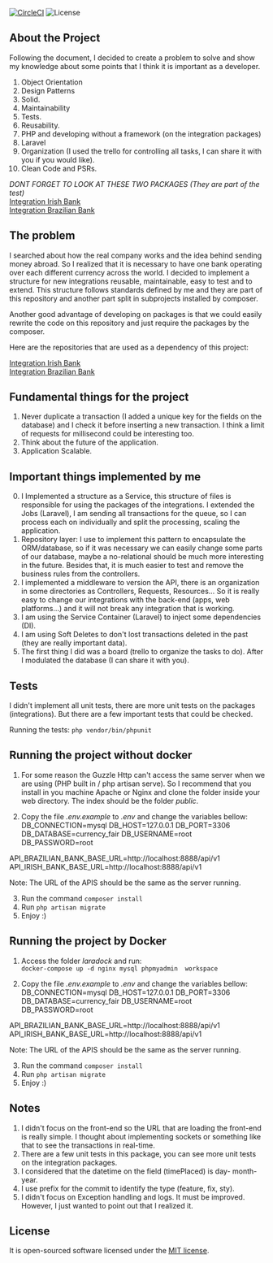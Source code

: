 [![CircleCI](https://circleci.com/gh/gabrielanhaia/currency-api/tree/master.svg?style=svg)](https://circleci.com/gh/gabrielanhaia/currency-api/tree/master)
    <img src="https://poser.pugx.org/laravel/framework/license.svg" alt="License">

## About the Project

Following the document, I decided to create a problem to solve and show my knowledge about some points that I think it is important as a developer.

1. Object Orientation
2. Design Patterns
3. Solid.
4. Maintainability
5. Tests.
6. Reusability.
7. PHP and developing without a framework (on the integration packages)
8. Laravel
9. Organization (I used the trello for controlling all tasks, I can share it with you if you would like).
10. Clean Code and PSRs.


*DONT FORGET TO LOOK AT THESE TWO PACKAGES (They are part of the test)*<br>
[Integration Irish Bank](https://github.com/gabrielanhaia/currency-integration-irish-bank/blob/master/README.md)
<br>
[Integration Brazilian Bank](https://github.com/gabrielanhaia/currency-integration-brazilian-bank/blob/master/README.md)

## The problem

I searched about how the real company works and the idea behind sending money abroad. So I realized that it is necessary to have one bank operating over each different currency across the world. I decided to implement a structure for new integrations reusable, maintainable, easy to test and to extend. This structure follows standards defined by me and they are part of this repository and another part split in subprojects installed by composer.

Another good advantage of developing on packages is that we could easily rewrite the code on this repository and just require the packages by the composer.

Here are the repositories that are used as a dependency of this project:

[Integration Irish Bank](https://github.com/gabrielanhaia/currency-integration-irish-bank/blob/master/README.md)
<br>
[Integration Brazilian Bank](https://github.com/gabrielanhaia/currency-integration-brazilian-bank/blob/master/README.md)

## Fundamental things for the project 

1. Never duplicate a transaction (I added a unique key for the fields on the database) and I check it before inserting a new transaction. I think a limit of requests for millisecond could be interesting too.
2. Think about the future of the application.
3. Application Scalable.

## Important things implemented by me

0. I Implemented a structure as a Service, this structure of files is responsible for using the packages of the integrations. I extended the Jobs (Laravel), I am sending all transactions for the queue, so I can process each on individually and split the processing, scaling the application.
1. Repository layer: I use to implement this pattern to encapsulate the ORM/database, so if it was necessary we can easily change some parts of our database, maybe a no-relational should be much more interesting in the future. Besides that, it is much easier to test and remove the business rules from the controllers.
2. I implemented a middleware to version the API, there is an organization in some directories as Controllers, Requests, Resources... So it is really easy to change our integrations with the back-end (apps, web platforms...) and it will not break any integration that is working.
3. I am using the Service Container (Laravel) to inject some dependencies (DI).
4. I am using Soft Deletes to don't lost transactions deleted in the past (they are really important data).
5. The first thing I did was a board (trello to organize the tasks to do). After I modulated the database (I can share it with you).

## Tests

I didn't implement all unit tests, there are more unit tests on the packages (integrations). But there are a few important tests that could be checked.

Running the tests: `php vendor/bin/phpunit`

## Running the project without docker

1. For some reason the Guzzle Http can't access the same server when we are using (PHP built in / php artisan serve).
So I recommend that you install in you machine Apache or Nginx and clone the folder inside your web directory. The index should be the folder *public*.

2. Copy the file *.env.example* to *.env* and change the variables bellow:
DB_CONNECTION=mysql
DB_HOST=127.0.0.1
DB_PORT=3306
DB_DATABASE=currency_fair
DB_USERNAME=root
DB_PASSWORD=root

API_BRAZILIAN_BANK_BASE_URL=http://localhost:8888/api/v1
API_IRISH_BANK_BASE_URL=http://localhost:8888/api/v1

Note: The URL of the APIS should be the same as the server running.

3. Run the command `composer install`
4. Run `php artisan migrate`
5. Enjoy :)

## Running the project by Docker

1. Access the folder *laradock* and run: <br>
```docker-compose up -d nginx mysql phpmyadmin  workspace```

2. Copy the file *.env.example* to *.env* and change the variables bellow:
DB_CONNECTION=mysql
DB_HOST=127.0.0.1
DB_PORT=3306
DB_DATABASE=currency_fair
DB_USERNAME=root
DB_PASSWORD=root

API_BRAZILIAN_BANK_BASE_URL=http://localhost:8888/api/v1
API_IRISH_BANK_BASE_URL=http://localhost:8888/api/v1

Note: The URL of the APIS should be the same as the server running.

3. Run the command `composer install`
4. Run `php artisan migrate`
5. Enjoy :)

## Notes

1. I didn't focus on the front-end so the URL that are loading the front-end is really simple. I thought about implementing sockets or something like that to see the transactions in real-time.
2. There are a few unit tests in this package, you can see more unit tests on the integration packages.
3. I considered that the datetime on the field (timePlaced) is day- month-year.
4. I use prefix for the commit to identify the type (feature, fix, sty).
5. I didn't focus on Exception handling and logs. It must be improved. However, I just wanted to point out that I realized it.


## License

It is open-sourced software licensed under the [MIT license](https://opensource.org/licenses/MIT).
